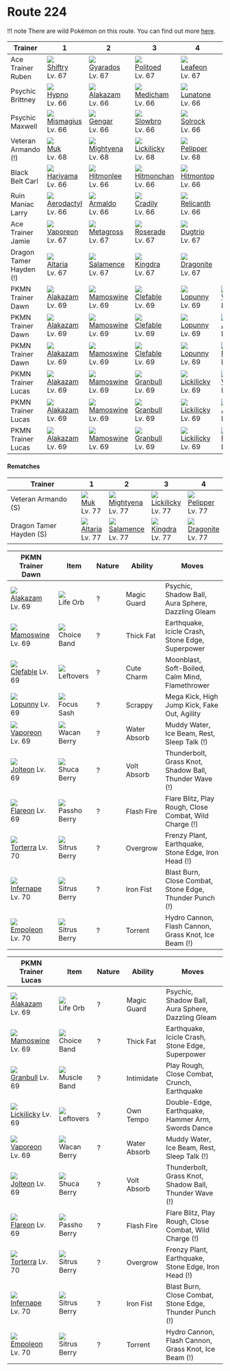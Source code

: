 # Route 224

!!! note
    There are wild Pokémon on this route. You can find out more [here](/wild_pokemon/route_224/).


Trainer                 | 1                                    | 2                                    | 3                                    | 4                                    | 5                                    | 6                                    
---                     | ---                                  | ---                                  | ---                                  | ---                                  | ---                                  | ---                                  
Ace Trainer Ruben       | ![][275]<br> [Shiftry]<br> Lv. 67    | ![][130]<br> [Gyarados]<br> Lv. 67   | ![][186]<br> [Politoed]<br> Lv. 67   | ![][470]<br> [Leafeon]<br> Lv. 67    
Psychic Brittney        | ![][097]<br> [Hypno]<br> Lv. 66      | ![][065]<br> [Alakazam]<br> Lv. 66   | ![][308]<br> [Medicham]<br> Lv. 66   | ![][337]<br> [Lunatone]<br> Lv. 66   
Psychic Maxwell         | ![][429]<br> [Mismagius]<br> Lv. 66  | ![][094]<br> [Gengar]<br> Lv. 66     | ![][080]<br> [Slowbro]<br> Lv. 66    | ![][338]<br> [Solrock]<br> Lv. 66    
Veteran Armando (!)     | ![][089]<br> [Muk]<br> Lv. 68        | ![][262]<br> [Mightyena]<br> Lv. 68  | ![][463]<br> [Lickilicky]<br> Lv. 68 | ![][279]<br> [Pelipper]<br> Lv. 68   
Black Belt Carl         | ![][297]<br> [Hariyama]<br> Lv. 66   | ![][106]<br> [Hitmonlee]<br> Lv. 66  | ![][107]<br> [Hitmonchan]<br> Lv. 66 | ![][237]<br> [Hitmontop]<br> Lv. 66  
Ruin Maniac Larry       | ![][142]<br> [Aerodactyl]<br> Lv. 66 | ![][348]<br> [Armaldo]<br> Lv. 66    | ![][346]<br> [Cradily]<br> Lv. 66    | ![][369]<br> [Relicanth]<br> Lv. 66  
Ace Trainer Jamie       | ![][134]<br> [Vaporeon]<br> Lv. 67   | ![][376]<br> [Metagross]<br> Lv. 67  | ![][407]<br> [Roserade]<br> Lv. 67   | ![][051]<br> [Dugtrio]<br> Lv. 67    
Dragon Tamer Hayden (!) | ![][334]<br> [Altaria]<br> Lv. 67    | ![][373]<br> [Salamence]<br> Lv. 67  | ![][230]<br> [Kingdra]<br> Lv. 67    | ![][149]<br> [Dragonite]<br> Lv. 67  
PKMN Trainer Dawn       | ![][065]<br> [Alakazam]<br> Lv. 69   | ![][473]<br> [Mamoswine]<br> Lv. 69  | ![][036]<br> [Clefable]<br> Lv. 69   | ![][428]<br> [Lopunny]<br> Lv. 69    | ![][134]<br> [Vaporeon]<br> Lv. 69   | ![][389]<br> [Torterra]<br> Lv. 70   
PKMN Trainer Dawn       | ![][065]<br> [Alakazam]<br> Lv. 69   | ![][473]<br> [Mamoswine]<br> Lv. 69  | ![][036]<br> [Clefable]<br> Lv. 69   | ![][428]<br> [Lopunny]<br> Lv. 69    | ![][135]<br> [Jolteon]<br> Lv. 69    | ![][392]<br> [Infernape]<br> Lv. 70  
PKMN Trainer Dawn       | ![][065]<br> [Alakazam]<br> Lv. 69   | ![][473]<br> [Mamoswine]<br> Lv. 69  | ![][036]<br> [Clefable]<br> Lv. 69   | ![][428]<br> [Lopunny]<br> Lv. 69    | ![][136]<br> [Flareon]<br> Lv. 69    | ![][395]<br> [Empoleon]<br> Lv. 70   
PKMN Trainer Lucas      | ![][065]<br> [Alakazam]<br> Lv. 69   | ![][473]<br> [Mamoswine]<br> Lv. 69  | ![][210]<br> [Granbull]<br> Lv. 69   | ![][463]<br> [Lickilicky]<br> Lv. 69 | ![][134]<br> [Vaporeon]<br> Lv. 69   | ![][389]<br> [Torterra]<br> Lv. 70   
PKMN Trainer Lucas      | ![][065]<br> [Alakazam]<br> Lv. 69   | ![][473]<br> [Mamoswine]<br> Lv. 69  | ![][210]<br> [Granbull]<br> Lv. 69   | ![][463]<br> [Lickilicky]<br> Lv. 69 | ![][135]<br> [Jolteon]<br> Lv. 69    | ![][392]<br> [Infernape]<br> Lv. 70  
PKMN Trainer Lucas      | ![][065]<br> [Alakazam]<br> Lv. 69   | ![][473]<br> [Mamoswine]<br> Lv. 69  | ![][210]<br> [Granbull]<br> Lv. 69   | ![][463]<br> [Lickilicky]<br> Lv. 69 | ![][136]<br> [Flareon]<br> Lv. 69    | ![][395]<br> [Empoleon]<br> Lv. 70   

#### Rematches

Trainer                 | 1                                    | 2                                    | 3                                    | 4                                    
---                     | ---                                  | ---                                  | ---                                  | ---                                  
Veteran Armando (S)     | ![][089]<br> [Muk]<br> Lv. 77        | ![][262]<br> [Mightyena]<br> Lv. 77  | ![][463]<br> [Lickilicky]<br> Lv. 77 | ![][279]<br> [Pelipper]<br> Lv. 77   
Dragon Tamer Hayden (S) | ![][334]<br> [Altaria]<br> Lv. 77    | ![][373]<br> [Salamence]<br> Lv. 77  | ![][230]<br> [Kingdra]<br> Lv. 77    | ![][149]<br> [Dragonite]<br> Lv. 77  

PKMN Trainer Dawn  | Item         | Nature  | Ability       | Moves
---                | ---          | ---     | ---           | ---
![][065]<br> [Alakazam] Lv. 69        | ![][life-orb]<br> Life Orb              | ?        | Magic Guard         | Psychic, Shadow Ball, Aura Sphere, Dazzling Gleam
![][473]<br> [Mamoswine] Lv. 69       | ![][choice-band]<br> Choice Band        | ?        | Thick Fat           | Earthquake, Icicle Crash, Stone Edge, Superpower
![][036]<br> [Clefable] Lv. 69        | ![][leftovers]<br> Leftovers            | ?        | Cute Charm          | Moonblast, Soft-Boiled, Calm Mind, Flamethrower
![][428]<br> [Lopunny] Lv. 69         | ![][focus-sash]<br> Focus Sash          | ?        | Scrappy             | Mega Kick, High Jump Kick, Fake Out, Agility
![][134]<br> [Vaporeon] Lv. 69        | ![][wacan-berry]<br> Wacan Berry        | ?        | Water Absorb        | Muddy Water, Ice Beam, Rest, Sleep Talk                 (!)
![][135]<br> [Jolteon] Lv. 69         | ![][shuca-berry]<br> Shuca Berry        | ?        | Volt Absorb         | Thunderbolt, Grass Knot, Shadow Ball, Thunder Wave      (!)
![][136]<br> [Flareon] Lv. 69         | ![][passho-berry]<br> Passho Berry      | ?        | Flash Fire          | Flare Blitz, Play Rough, Close Combat, Wild Charge      (!)
![][389]<br> [Torterra] Lv. 70        | ![][sitrus-berry]<br> Sitrus Berry      | ?        | Overgrow            | Frenzy Plant, Earthquake, Stone Edge, Iron Head         (!)
![][392]<br> [Infernape] Lv. 70       | ![][sitrus-berry]<br> Sitrus Berry      | ?        | Iron Fist           | Blast Burn, Close Combat, Stone Edge, Thunder Punch     (!)
![][395]<br> [Empoleon] Lv. 70        | ![][sitrus-berry]<br> Sitrus Berry      | ?        | Torrent             | Hydro Cannon, Flash Cannon, Grass Knot, Ice Beam        (!)

PKMN Trainer Lucas  | Item         | Nature  | Ability       | Moves
---                 | ---          | ---     | ---           | ---
![][065]<br> [Alakazam] Lv. 69        | ![][life-orb]<br> Life Orb              | ?        | Magic Guard         | Psychic, Shadow Ball, Aura Sphere, Dazzling Gleam
![][473]<br> [Mamoswine] Lv. 69       | ![][choice-band]<br> Choice Band        | ?        | Thick Fat           | Earthquake, Icicle Crash, Stone Edge, Superpower
![][210]<br> [Granbull] Lv. 69        | ![][muscle-band]<br> Muscle Band        | ?        | Intimidate          | Play Rough, Close Combat, Crunch, Earthquake
![][463]<br> [Lickilicky] Lv. 69      | ![][leftovers]<br> Leftovers            | ?        | Own Tempo           | Double-Edge, Earthquake, Hammer Arm, Swords Dance
![][134]<br> [Vaporeon] Lv. 69        | ![][wacan-berry]<br> Wacan Berry        | ?        | Water Absorb        | Muddy Water, Ice Beam, Rest, Sleep Talk                 (!)
![][135]<br> [Jolteon] Lv. 69         | ![][shuca-berry]<br> Shuca Berry        | ?        | Volt Absorb         | Thunderbolt, Grass Knot, Shadow Ball, Thunder Wave      (!)
![][136]<br> [Flareon] Lv. 69         | ![][passho-berry]<br> Passho Berry      | ?        | Flash Fire          | Flare Blitz, Play Rough, Close Combat, Wild Charge      (!)
![][389]<br> [Torterra] Lv. 70        | ![][sitrus-berry]<br> Sitrus Berry      | ?        | Overgrow            | Frenzy Plant, Earthquake, Stone Edge, Iron Head         (!)
![][392]<br> [Infernape] Lv. 70       | ![][sitrus-berry]<br> Sitrus Berry      | ?        | Iron Fist           | Blast Burn, Close Combat, Stone Edge, Thunder Punch     (!)
![][395]<br> [Empoleon] Lv. 70        | ![][sitrus-berry]<br> Sitrus Berry      | ?        | Torrent             | Hydro Cannon, Flash Cannon, Grass Knot, Ice Beam        (!)


[Clefable]: /pokemon_changes/036/
[Dugtrio]: /pokemon_changes/051/
[Alakazam]: /pokemon_changes/065/
[Slowbro]: /pokemon_changes/080/
[Muk]: /pokemon_changes/089/
[Gengar]: /pokemon_changes/094/
[Hypno]: /pokemon_changes/097/
[Hitmonlee]: /pokemon_changes/106/
[Hitmonchan]: /pokemon_changes/107/
[Gyarados]: /pokemon_changes/130/
[Vaporeon]: /pokemon_changes/134/
[Jolteon]: /pokemon_changes/135/
[Flareon]: /pokemon_changes/136/
[Aerodactyl]: /pokemon_changes/142/
[Dragonite]: /pokemon_changes/149/
[Politoed]: /pokemon_changes/186/
[Granbull]: /pokemon_changes/210/
[Kingdra]: /pokemon_changes/230/
[Hitmontop]: /pokemon_changes/237/
[Mightyena]: /pokemon_changes/262/
[Shiftry]: /pokemon_changes/275/
[Pelipper]: /pokemon_changes/279/
[Hariyama]: /pokemon_changes/297/
[Medicham]: /pokemon_changes/308/
[Altaria]: /pokemon_changes/334/
[Lunatone]: /pokemon_changes/337/
[Solrock]: /pokemon_changes/338/
[Cradily]: /pokemon_changes/346/
[Armaldo]: /pokemon_changes/348/
[Relicanth]: /pokemon_changes/369/
[Salamence]: /pokemon_changes/373/
[Metagross]: /pokemon_changes/376/
[Torterra]: /pokemon_changes/389/
[Infernape]: /pokemon_changes/392/
[Empoleon]: /pokemon_changes/395/
[Roserade]: /pokemon_changes/407/
[Lopunny]: /pokemon_changes/428/
[Mismagius]: /pokemon_changes/429/
[Lickilicky]: /pokemon_changes/463/
[Leafeon]: /pokemon_changes/470/
[Mamoswine]: /pokemon_changes/473/
[choice-band]: /img/items/choice-band.png
[focus-sash]: /img/items/focus-sash.png
[leftovers]: /img/items/leftovers.png
[life-orb]: /img/items/life-orb.png
[muscle-band]: /img/items/muscle-band.png
[passho-berry]: /img/items/passho-berry.png
[shuca-berry]: /img/items/shuca-berry.png
[sitrus-berry]: /img/items/sitrus-berry.png
[wacan-berry]: /img/items/wacan-berry.png
[036]: /img/pokemon/036.png
[051]: /img/pokemon/051.png
[065]: /img/pokemon/065.png
[080]: /img/pokemon/080.png
[089]: /img/pokemon/089.png
[094]: /img/pokemon/094.png
[097]: /img/pokemon/097.png
[106]: /img/pokemon/106.png
[107]: /img/pokemon/107.png
[130]: /img/pokemon/130.png
[134]: /img/pokemon/134.png
[135]: /img/pokemon/135.png
[136]: /img/pokemon/136.png
[142]: /img/pokemon/142.png
[149]: /img/pokemon/149.png
[186]: /img/pokemon/186.png
[210]: /img/pokemon/210.png
[230]: /img/pokemon/230.png
[237]: /img/pokemon/237.png
[262]: /img/pokemon/262.png
[275]: /img/pokemon/275.png
[279]: /img/pokemon/279.png
[297]: /img/pokemon/297.png
[308]: /img/pokemon/308.png
[334]: /img/pokemon/334.png
[337]: /img/pokemon/337.png
[338]: /img/pokemon/338.png
[346]: /img/pokemon/346.png
[348]: /img/pokemon/348.png
[369]: /img/pokemon/369.png
[373]: /img/pokemon/373.png
[376]: /img/pokemon/376.png
[389]: /img/pokemon/389.png
[392]: /img/pokemon/392.png
[395]: /img/pokemon/395.png
[407]: /img/pokemon/407.png
[428]: /img/pokemon/428.png
[429]: /img/pokemon/429.png
[463]: /img/pokemon/463.png
[470]: /img/pokemon/470.png
[473]: /img/pokemon/473.png

